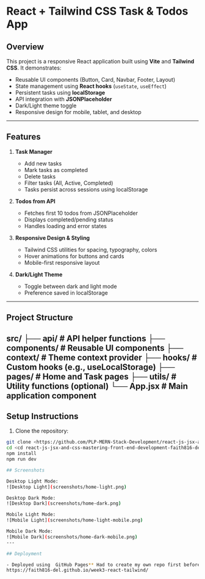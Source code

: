 # React + Tailwind CSS Task & Todos App

## Overview
This project is a responsive React application built using **Vite** and **Tailwind CSS**. It demonstrates:

- Reusable UI components (Button, Card, Navbar, Footer, Layout)
- State management using **React hooks** (`useState`, `useEffect`)
- Persistent tasks using **localStorage**
- API integration with **JSONPlaceholder**
- Dark/Light theme toggle
- Responsive design for mobile, tablet, and desktop
---

## Features

1. **Task Manager**
   - Add new tasks
   - Mark tasks as completed
   - Delete tasks
   - Filter tasks (All, Active, Completed)
   - Tasks persist across sessions using localStorage

2. **Todos from API**
   - Fetches first 10 todos from JSONPlaceholder
   - Displays completed/pending status
   - Handles loading and error states

3. **Responsive Design & Styling**
   - Tailwind CSS utilities for spacing, typography, colors
   - Hover animations for buttons and cards
   - Mobile-first responsive layout

4. **Dark/Light Theme**
   - Toggle between dark and light mode
   - Preference saved in localStorage
---

## Project Structure
src/
├── api/ # API helper functions
├── components/ # Reusable UI components
├── context/ # Theme context provider
├── hooks/ # Custom hooks (e.g., useLocalStorage)
├── pages/ # Home and Task pages
├── utils/ # Utility functions (optional)
└── App.jsx # Main application component
---

## Setup Instructions

1. Clone the repository:  
```bash
git clone <https://github.com/PLP-MERN-Stack-Development/react-js-jsx-and-css-mastering-front-end-development-faith816-del.git>
cd <cd react-js-jsx-and-css-mastering-front-end-development-faith816-del>
npm install
npm run dev

## Screenshots

Desktop Light Mode:  
![Desktop Light](screenshots/home-light.png)

Desktop Dark Mode:  
![Desktop Dark](screenshots/home-dark.png)

Mobile Light Mode:  
![Mobile Light](screenshots/home-light-mobile.png)

Mobile Dark Mode:  
![Mobile Dark](screenshots/home-dark-mobile.png)
---

## Deployment

- Deployed using  GitHub Pages** Had to create my own repo first before pushing it to github then run these commands (npm run build,npm run deploy)  
https://faith816-del.github.io/week3-react-tailwind/
